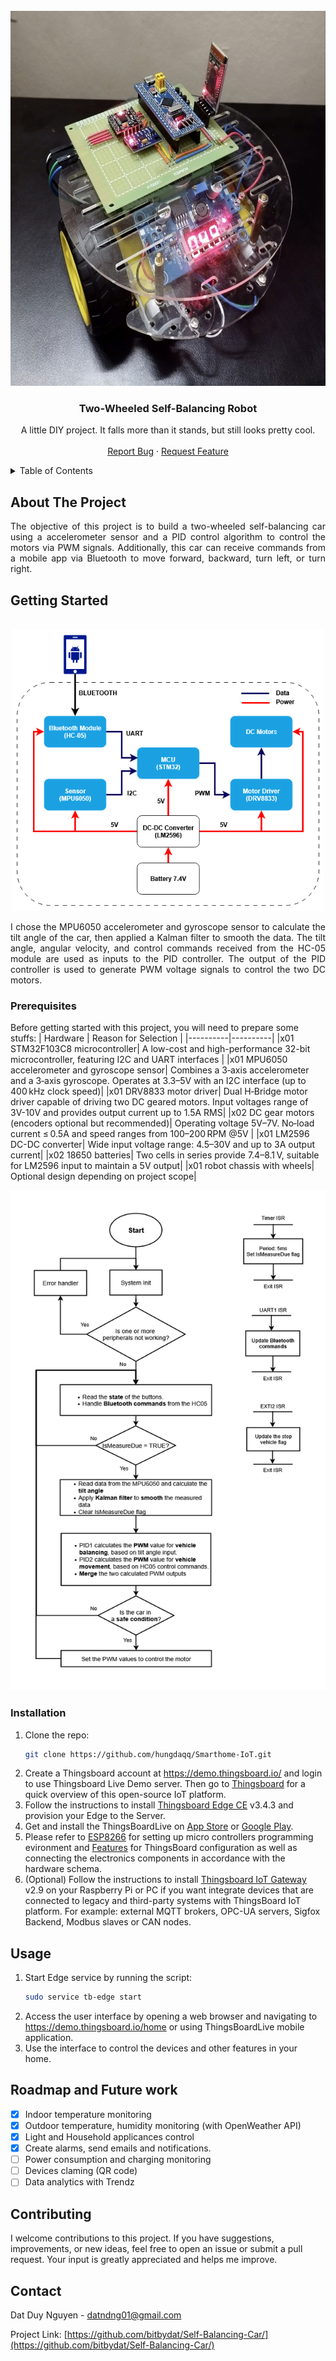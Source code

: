<!-- PROJECT LOGO -->
<br />
<div align="center">
  <a href="https://github.com/bitbydat/Self-Balancing-Car">
    <img src="images/car2.jpg" alt="Logo" width="600" height="600">
  </a>

<h3 align="center">Two-Wheeled Self-Balancing Robot</h3>

  <p align="center">
    A little DIY project. It falls more than it stands, but still looks pretty cool.
    <br />
    <br />
    <a href="https://github.com/hungdaqq/Smarthome-IoT/issues">Report Bug</a>
    ·
    <a href="https://github.com/hungdaqq/Smarthome-IoT/issues">Request Feature</a>
  </p>
</div>



<!-- TABLE OF CONTENTS -->
<details>
  <summary>Table of Contents</summary>
  <ol>
    <li>
      <a href="#about-the-project">About The Project</a>
      </ul>
    </li>
    <li>
      <a href="#getting-started">Getting Started</a>
      <ul>
        <li><a href="#prerequisites">Prerequisites</a></li>
        <li><a href="#installation">Installation</a></li>
      </ul>
    </li>
    <li><a href="#usage">Usage</a></li>
    <li><a href="#roadmap">Roadmap</a></li>
    <li><a href="#contributing">Contributing</a></li>
    <li><a href="#license">License</a></li>
    <li><a href="#contact">Contact</a></li>
    <li><a href="#acknowledgments">Acknowledgments</a></li>
  </ol>
</details>



<!-- ABOUT THE PROJECT -->
## About The Project

<p align="justify">
The objective of this project is to build a two-wheeled self-balancing car using a accelerometer sensor and a PID control algorithm to control the motors via PWM signals. Additionally, this car can receive commands from a mobile app via Bluetooth to move forward, backward, turn left, or turn right. </p>

<!-- GETTING STARTED -->
## Getting Started
<br />
<div align="center">
  <a href="https://github.com/bitbydat/Self-Balancing-Car">
    <img src="images/diagram3.png" alt="Logo" width="500" height="450">
  </a>
</div>
<p align="justify">
I chose the MPU6050 accelerometer and gyroscope sensor to calculate the tilt angle of the car, then applied a Kalman filter to smooth the data. The tilt angle, angular velocity, and control commands received from the HC-05 module are used as inputs to the PID controller. The output of the PID controller is used to generate PWM voltage signals to control the two DC motors. </p>

### Prerequisites
Before getting started with this project, you will need to prepare some stuffs:
| Hardware | Reason for Selection |
|----------|----------|
|x01 STM32F103C8 microcontroller| A low-cost and high-performance 32-bit microcontroller, featuring I2C and UART interfaces |
|x01 MPU6050 accelerometer and gyroscope sensor| Combines a 3‑axis accelerometer and a 3‑axis gyroscope. Operates at 3.3–5V with an I2C interface (up to 400 kHz clock speed)|
|x01 DRV8833 motor driver| Dual H‑Bridge motor driver capable of driving two DC geared motors. Input voltages range of 3V-10V and provides output current up to 1.5A RMS|
|x02 DC gear motors (encoders optional but recommended)| Operating voltage 5V–7V. No‑load current ≤ 0.5A and speed ranges from 100–200 RPM @5V |
|x01 LM2596 DC-DC converter| Wide input voltage range: 4.5–30V and up to 3A output current|
|x02 18650 batteries| Two cells in series provide 7.4–8.1 V, suitable for LM2596 input to maintain a 5V output|
|x01 robot chassis with wheels| Optional design depending on project scope|

<div align="center">
  <a href="https://github.com/bitbydat/Self-Balancing-Car">
    <img src="images/flowchartv2.png" alt="Logo" width="600" height="800">
  </a>
</div>



### Installation

1. Clone the repo:
   ```sh
   git clone https://github.com/hungdaqq/Smarthome-IoT.git
   ```
2. Create a Thingsboard account at https://demo.thingsboard.io/ and login to use Thingsboard Live Demo server. Then go to [Thingsboard](https://github.com/hungdaqq/Smarthome-IoT/tree/main/Thingsboard) for a quick overview of this open-source IoT platform.
3. Follow the instructions to install [Thingsboard Edge CE](https://thingsboard.io/docs/user-guide/install/edge/installation-options/) v3.4.3 and provision your Edge to the Server.
4. Get and install the ThingsBoardLive on [App Store](https://apps.apple.com/us/app/thingsboard-live/id1594355695) or [Google Play](https://play.google.com/store/apps/details?id=org.thingsboard.demo.app&hl=vi&gl=US).
5. Please refer to [ESP8266](https://github.com/hungdaqq/Smarthome-IoT/tree/main/ESP8266) for setting up micro controllers programming evironment and [Features](https://github.com/hungdaqq/Smarthome-IoT/tree/main/Features) for ThingsBoard configuration as well as connecting the electronics components in accordance with the hardware schema.
6. (Optional) Follow the instructions to install [Thingsboard IoT Gateway](https://thingsboard.io/docs/iot-gateway/installation/) v2.9 on your Raspberry Pi or PC if you want integrate devices that are connected to legacy and third-party systems with ThingsBoard IoT platform. For example: external MQTT brokers, OPC-UA servers, Sigfox Backend, Modbus slaves or CAN nodes.

<!-- USAGE EXAMPLES -->
## Usage

1. Start Edge service by running the script:
   ```sh
   sudo service tb-edge start
   ```
2. Access the user interface by opening a web browser and navigating to https://demo.thingsboard.io/home or using ThingsBoardLive mobile application.
3. Use the interface to control the devices and other features in your home.


<!-- ROADMAP -->
## Roadmap and Future work

- [x] Indoor temperature monitoring
- [x] Outdoor temperature, humidity monitoring (with OpenWeather API)
- [x] Light and Household applicances control
- [x] Create alarms, send emails and notifications.
- [ ] Power consumption and charging monitoring
- [ ] Devices claming (QR code)
- [ ] Data analytics with Trendz

<!-- CONTRIBUTING -->
## Contributing

I welcome contributions to this project. If you have suggestions, improvements, or new ideas, feel free to open an issue or submit a pull request. Your input is greatly appreciated and helps me improve.

<!-- CONTACT -->
## Contact

Dat Duy Nguyen - datndng01@gmail.com

Project Link: [https://github.com/bitbydat/Self-Balancing-Car/](https://github.com/bitbydat/Self-Balancing-Car/)

</p>
